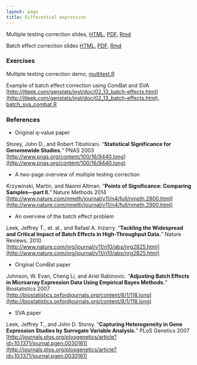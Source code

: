 ```yaml
---
layout: page
title: Differential expression
---
```


Multiple testing correction slides, [HTML](/BIOS567/assets/presentation_diffexpression/multipletesting.html), [PDF](/BIOS567/assets/presentation_diffexpression/multipletesting.pdf), [Rmd](/BIOS567/assets/presentation_diffexpression/multipletesting.Rmd)

Batch effect correction slides [HTML](/BIOS567/assets/presentation_diffexpression/batch.html), [PDF](/BIOS567/assets/presentation_diffexpression/batch.pdf), [Rmd](/BIOS567/assets/presentation_diffexpression/batch.Rmd)

### Exercises

Multiple testing correction demo, [multitest.R](/BIOS567/assets/presentation_diffexpression/multitest.R)

Example of batch effect correction using ComBat and SVA [http://jtleek.com/genstats/inst/doc/02_13_batch-effects.html](http://jtleek.com/genstats/inst/doc/02_13_batch-effects.html), [batch_sva_combat.R](/BIOS567/assets/presentation_diffexpression/batch_sva_combat.R)

### References

- Original q-value paper

Storey, John D., and Robert Tibshirani. “**Statistical Significance for Genomewide Studies.**” PNAS 2003 [http://www.pnas.org/content/100/16/9440.long](http://www.pnas.org/content/100/16/9440.long)

- A two-page overview of multiple testing correction

Krzywinski, Martin, and Naomi Altman. “**Points of Significance: Comparing Samples—part II.**” Nature Methods 2014 [http://www.nature.com/nmeth/journal/v11/n4/full/nmeth.2900.html](http://www.nature.com/nmeth/journal/v11/n4/full/nmeth.2900.html)

- An overview of the batch effect problem

Leek, Jeffrey T., et. al., and Rafael A. Irizarry. “**Tackling the Widespread and Critical Impact of Batch Effects in High-Throughput Data.**” Nature Reviews. 2010 [http://www.nature.com/nrg/journal/v11/n10/abs/nrg2825.html](http://www.nature.com/nrg/journal/v11/n10/abs/nrg2825.html)

- Original ComBat paper

Johnson, W. Evan, Cheng Li, and Ariel Rabinovic. “**Adjusting Batch Effects in Microarray Expression Data Using Empirical Bayes Methods.**” Biostatistics 2007 [http://biostatistics.oxfordjournals.org/content/8/1/118.long](http://biostatistics.oxfordjournals.org/content/8/1/118.long)

- SVA paper

Leek, Jeffrey T., and John D. Storey. “**Capturing Heterogeneity in Gene Expression Studies by Surrogate Variable Analysis.**” PLoS Genetics 2007 [http://journals.plos.org/plosgenetics/article?id=10.1371/journal.pgen.0030161](http://journals.plos.org/plosgenetics/article?id=10.1371/journal.pgen.0030161)



